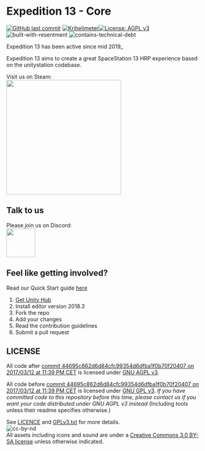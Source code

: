 # Expedition 13 - Core
[![GitHub last commit](https://img.shields.io/github/last-commit/expedition13/EX13-Core.svg)](https://github.com/expedition13/EX13-Core/commits/develop) [![Krihelimeter](http://www.krihelinator.xyz/badge/expedition13/EX13-Core)](http://www.krihelinator.xyz/repositories/expedition13/EX13-Core)[![License: AGPL v3](https://img.shields.io/badge/License-AGPL%20v3-blue.svg)](https://www.gnu.org/licenses/agpl-3.0)
<br>
![built-with-resentment](http://forthebadge.com/images/badges/built-with-resentment.svg) ![contains-technical-debt](http://forthebadge.com/images/badges/contains-technical-debt.svg)<br>

Expedition 13 has been active since mid 2019_

Expedition 13 aims to create a great SpaceStation 13 HRP experience based on the unitystation codebase. 

Visit us on Steam:<br>
[<img src="https://user-images.githubusercontent.com/7613738/35184899-b6a0aa8e-fdfb-11e7-91a8-bad8f19937b4.jpg" width="300">](https://store.steampowered.com/app/787180)


## Talk to us
Please join us on Discord:<br>
[<img src="https://www.seoclerk.com/pics/want57772-1PlHGI1515438378.png" width="75">](https://discord.gg/rVyqvFu)

## Feel like getting involved?
Read our Quick Start guide [here](https://github.com/expedition13/EX13-Core/wiki/Starting-contribution)
1. [Get Unity Hub](https://unity3d.com/get-unity/download)
2. Install editor version 2018.3
3. Fork the repo
4. Add your changes
5. Read the contribution guidelines
6. Submit a pull request

## LICENSE

All code after [commit 44695c862d6d84cfc99354d6dfba1f0b70f20407 on 2017/03/12 at 11:39 PM CET](https://github.com/expedition13/EX13-Core/commit/44695c862d6d84cfc99354d6dfba1f0b70f20407) is licensed under [GNU AGPL v3](https://www.gnu.org/licenses/agpl-3.0.html).

All code before [commit 44695c862d6d84cfc99354d6dfba1f0b70f20407 on 2017/03/12 at 11:39 PM CET](https://github.com/expedition13/EX13-Core/commit/44695c862d6d84cfc99354d6dfba1f0b70f20407) is licensed under [GNU GPL v3](https://www.gnu.org/licenses/gpl-3.0.html).
_If you have committed code to this repository before this time, please contact us if you want your code distributed under GNU AGPL v3 instead_
(Including tools unless their readme specifies otherwise.)

See [LICENCE](https://github.com/expedition13/EX13-Core/blob/develop/LICENSE) and [GPLv3.txt](https://github.com/expedition13/EX13-Core/blob/develop/docs/GPLv3.txt) for more details.
<br>
![cc-by-nd](http://forthebadge.com/images/badges/cc-by-nd.svg) <br>
All assets including icons and sound are under a [Creative Commons 3.0 BY-SA license](https://creativecommons.org/licenses/by-sa/3.0/) unless otherwise indicated.


